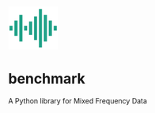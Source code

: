 <img src="https://raw.githubusercontent.com/cp71/benchmarking/master/documentation/docs/image.PNG" width="100">
            
# benchmark

A Python library for Mixed Frequency Data 
